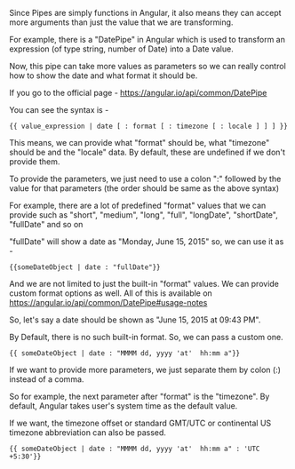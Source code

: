 Since Pipes are simply functions in Angular, it also means they can accept more arguments than just the value that we are transforming.

For example, there is a "DatePipe" in Angular which is used to transform an expression (of type string, number of Date) into a Date value.

Now, this pipe can take more values as parameters so we can really control how to show the date and what format it should be.

If you go to the official page - https://angular.io/api/common/DatePipe

You can see the syntax is - 

    {{ value_expression | date [ : format [ : timezone [ : locale ] ] ] }}

This means, we can provide what "format" should be, what "timezone" should be and the "locale" data. By default, these are undefined if we don't provide them.

To provide the parameters, we just need to use a colon ":" followed by the value for that parameters (the order should be same as the above syntax)

For example, there are a lot of predefined "format" values that we can provide such as "short", "medium", "long", "full", "longDate", "shortDate", "fullDate" and so on

"fullDate" will show a date as "Monday, June 15, 2015" so, we can use it as - 

    {{someDateObject | date : "fullDate"}}


And we are not limited to just the built-in "format" values. We can provide custom format options as well. All of this is available on https://angular.io/api/common/DatePipe#usage-notes

So, let's say a date should be shown as "June 15, 2015 at 09:43 PM".

By Default, there is no such built-in format. So, we can pass a custom one.

    {{ someDateObject | date : "MMMM dd, yyyy 'at'  hh:mm a"}}

If we want to provide more parameters, we just separate them by colon (:) instead of a comma.

So for example, the next parameter after "format" is the "timezone". By default, Angular takes user's system time as the default value. 

If we want, the timezone offset or standard GMT/UTC or continental US timezone abbreviation can also be passed.

    {{ someDateObject | date : "MMMM dd, yyyy 'at'  hh:mm a" : 'UTC +5:30'}}